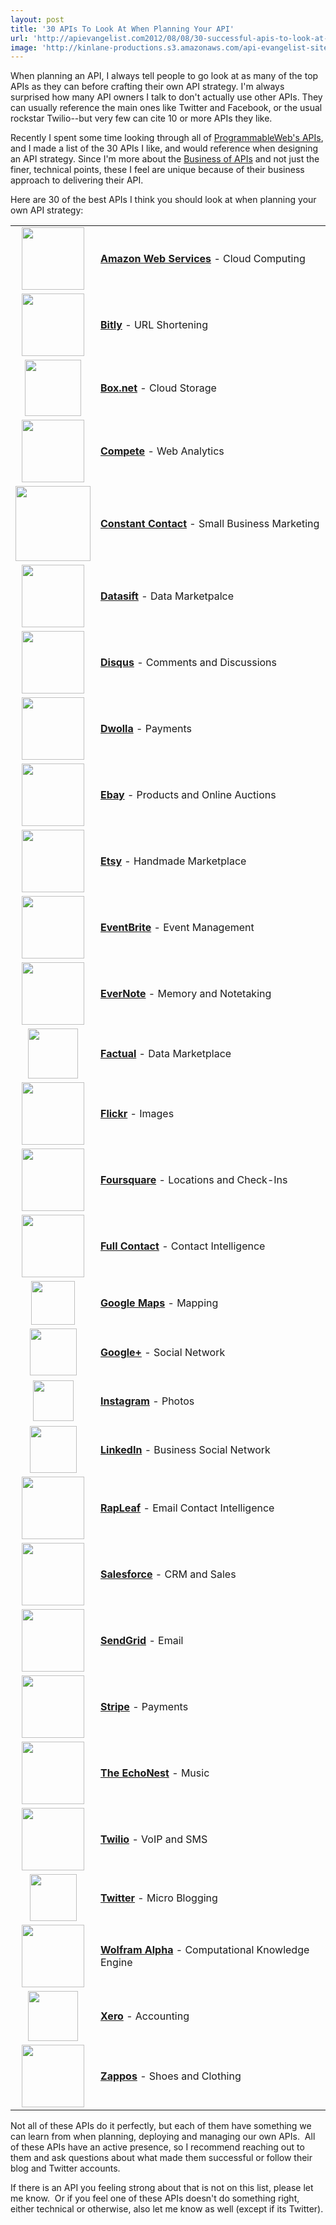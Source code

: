 ```yaml
---
layout: post
title: '30 APIs To Look At When Planning Your API'
url: 'http://apievangelist.com2012/08/08/30-successful-apis-to-look-at-when-planning-your-api/'
image: 'http://kinlane-productions.s3.amazonaws.com/api-evangelist-site/blog/aws-logo.png'
---
```



<p>
     When planning an API, I always tell people to go look at as many of the top APIs as they can before crafting their own API strategy. I'm always surprised how many API owners I talk to don't actually use other APIs. They can usually reference the main ones like Twitter and Facebook, or the usual rockstar Twilio--but very few can cite 10 or more APIs they like.
</p>
<p>
     Recently I spent some time looking through all of <a title="ProgrammableWeb API Directory" href="http://www.programmableweb.com/apis/directory">ProgrammableWeb's APIs</a>, and I made a list of the 30 APIs I like, and would reference when designing an API strategy. Since I'm more about the <a title="Business of APIs" href="/business_of_apis.php">Business of APIs</a> and not just the finer, technical points, these I feel are unique because of their business approach to delivering their API.
</p>
<p>
     Here are 30 of the best APIs I think you should look at when planning your own API strategy:
</p>
<table cellspacing="5" cellpadding="5" width="80%" align="center">
     <tbody>
          <tr>
               <td width="100" height="75" align="center">
                    <a href="http://aws.amazon.com/" target="_blank"><img src="http://kinlane-productions.s3.amazonaws.com/AWS_LOGO_CMYK.jpg"  width="100" /></a>
               </td>
               <td>
                    <strong><a href="http://aws.amazon.com/" target="_blank">Amazon Web Services</a></strong> - Cloud Computing
               </td>
          </tr>
          <tr>
               <td width="100" height="75" align="center">
                    <a href="http://dev.bitly.com/" target="_blank"><img src="http://kinlane-productions.s3.amazonaws.com/api-evangelist/bitly/bitly-logo.png"  width="100" /></a>
               </td>
               <td>
                    <strong><a href="http://dev.bitly.com/" target="_blank">Bitly</a></strong> - URL Shortening
               </td>
          </tr>
          <tr>
               <td width="100" height="75" align="center">
                    <a href="http://developers.box.com/" target="_blank"><img src="http://kinlane-productions.s3.amazonaws.com/api-evangelist/box/box-logo.png"  width="90" /></a>
               </td>
               <td>
                    <strong><a href="http://developers.box.com/" target="_blank">Box.net</a></strong> - Cloud Storage
               </td>
          </tr>
          <tr>
               <td width="100" height="75" align="center">
                    <a href="https://www.compete.com/developer/" target="_blank"><img src="http://kinlane-productions.s3.amazonaws.com/api-evangelist/compete/compete-logo.png"  width="100" /></a>
               </td>
               <td>
                    <strong><a href="https://www.compete.com/developer/" target="_blank">Compete</a></strong> - Web Analytics
               </td>
          </tr>
          <tr>
               <td width="100" height="75" align="center">
                    <a href="http://developer.constantcontact.com/" target="_blank"><img src="https://s3.amazonaws.com/kinlane-productions/api-evangelist/constantcontact/ctct_logo_horiz_color_300dpi.jpg"  width="120" /></a>
               </td>
               <td>
                    <strong><a href="http://developer.constantcontact.com/" target="_blank">Constant Contact</a></strong> - Small Business Marketing
               </td>
          </tr>
          <tr>
               <td width="100" height="75" align="center">
                    <a href="http://dev.datasift.com/" target="_blank"><img src="http://kinlane-productions.s3.amazonaws.com/api-evangelist/datasift/datasift-logo.png"  width="100" /></a>
               </td>
               <td>
                    <strong><a href="http://dev.datasift.com/" target="_blank">Datasift</a></strong> - Data Marketpalce
               </td>
          </tr>
          <tr>
               <td width="100" height="75" align="center">
                    <a href="http://disqus.com/api/docs/" target="_blank"><img src="http://kinlane-productions.s3.amazonaws.com/api-evangelist/disqus/disqus-logo.gif"  width="100" /></a>
               </td>
               <td>
                    <strong><a href="http://disqus.com/api/docs/" target="_blank">Disqus</a></strong> - Comments and Discussions
               </td>
          </tr>
          <tr>
               <td width="100" height="75" align="center">
                    <a href="http://developers.dwolla.com/" target="_blank"><img src="http://kinlane-productions.s3.amazonaws.com/api-evangelist/dwolla/dwolla-logo.jpeg"  width="100" /></a>
               </td>
               <td>
                    <strong><a href="http://developers.dwolla.com/" target="_blank">Dwolla</a></strong> - Payments
               </td>
          </tr>
          <tr>
               <td width="100" height="75" align="center">
                    <a href="https://www.x.com/developers/ebay" target="_blank"><img src="http://kinlane-productions.s3.amazonaws.com/api-evangelist/ebay/ebay.png"  width="100" /></a>
               </td>
               <td>
                    <strong><a href="https://www.x.com/developers/ebay" target="_blank">Ebay</a></strong> - Products and Online Auctions
               </td>
          </tr>
          <tr>
               <td width="100" height="75" align="center">
                    <a href="http://www.etsy.com/developers/" target="_blank"><img src="http://kinlane-productions.s3.amazonaws.com/api-evangelist/etsy/etsy-logo.jpg"  width="100" /></a>
               </td>
               <td>
                    <strong><a href="http://www.etsy.com/developers/" target="_blank">Etsy</a></strong> - Handmade Marketplace
               </td>
          </tr>
          <tr>
               <td width="100" height="75" align="center">
                    <a href="http://developer.eventbrite.com/" target="_blank"><img src="http://kinlane-productions.s3.amazonaws.com/api-evangelist/eventbrite/event-brite-logo.jpeg"  width="100" /></a>
               </td>
               <td>
                    <strong><a href="http://developer.eventbrite.com/" target="_blank">EventBrite</a></strong> - Event Management
               </td>
          </tr>
          <tr>
               <td width="100" height="75" align="center">
                    <a href="http://dev.evernote.com/" target="_blank"><img src="http://kinlane-productions.s3.amazonaws.com/api-evangelist/evernote/evernote-logo.jpeg"  width="100" /></a>
               </td>
               <td>
                    <strong><a href="http://dev.evernote.com/" target="_blank">EverNote</a></strong> - Memory and Notetaking
               </td>
          </tr>
          <tr>
               <td width="100" height="75" align="center">
                    <a href="http://www.factual.com/" target="_blank"><img src="http://kinlane-productions.s3.amazonaws.com/api-evangelist/factual/factual-logo.png"  width="80" /></a>
               </td>
               <td>
                    <strong><a href="http://www.factual.com/" target="_blank">Factual</a></strong> - Data Marketplace
               </td>
          </tr>
          <tr>
               <td width="100" height="75" align="center">
                    <a href="http://www.flickr.com/services/api/" target="_blank"><img src="http://kinlane-productions.s3.amazonaws.com/api-evangelist/flickr/flickr-logo.jpeg"  width="100" /></a>
               </td>
               <td>
                    <strong><a href="http://www.flickr.com/services/api/" target="_blank">Flickr</a></strong> - Images
               </td>
          </tr>
          <tr>
               <td width="100" height="75" align="center">
                    <a href="https://developer.foursquare.com/" target="_blank"><img src="http://kinlane-productions.s3.amazonaws.com/api-evangelist/foursquare/foursquare-logo.png"  width="100" /></a>
               </td>
               <td>
                    <strong><a href="https://developer.foursquare.com/" target="_blank">Foursquare</a></strong> - Locations and Check-Ins
               </td>
          </tr>
          <tr>
               <td width="100" height="75" align="center">
                    <a href="http://www.fullcontact.com/developer/" target="_blank"><img src="http://kinlane-productions.s3.amazonaws.com/api-evangelist/fullcontact/full-contact-logo.png"  width="100" /></a>
               </td>
               <td>
                    <strong><a href="http://www.fullcontact.com/developer/" target="_blank">Full Contact</a></strong> - Contact Intelligence
               </td>
          </tr>
          <tr>
               <td width="100" height="75" align="center">
                    <a href="https://developers.google.com/maps/" target="_blank"><img src="http://kinlane-productions.s3.amazonaws.com/api-evangelist/google/Google-Maps-Logo.jpg"  width="70" /></a>
               </td>
               <td>
                    <strong><a href="https://developers.google.com/maps/" target="_blank">Google Maps</a></strong> - Mapping
               </td>
          </tr>
          <tr>
               <td width="100" height="75" align="center">
                    <a href="https://developers.google.com/+/" target="_blank"><img src="http://kinlane-productions.s3.amazonaws.com/google-plus/google_plus.png"  width="75" /></a>
               </td>
               <td>
                    <strong><a href="https://developers.google.com/+/" target="_blank">Google+</a></strong> - Social Network
               </td>
          </tr>
          <tr>
               <td width="100" height="75" align="center">
                    <a href="http://instagram.com/developer/" target="_blank"><img src="http://kinlane-productions.s3.amazonaws.com/api-evangelist/instagram/Instagram_logo.png"  width="65" /></a>
               </td>
               <td>
                    <strong><a href="http://instagram.com/developer/" target="_blank">Instagram</a></strong> - Photos
               </td>
          </tr>
          <tr>
               <td width="100" height="75" align="center">
                    <a href="https://developer.linkedin.com/" target="_blank"><img src="http://kinlane-productions.s3.amazonaws.com/api-evangelist/linkedin/linkedin-logo.png"  width="75" /></a>
               </td>
               <td>
                    <strong><a href="https://developer.linkedin.com/" target="_blank">LinkedIn</a></strong> - Business Social Network
               </td>
          </tr>
          <tr>
               <td width="100" height="75" align="center">
                    <a href="http://www.rapleaf.com/developers/overview/" target="_blank"><img src="http://kinlane-productions.s3.amazonaws.com/api-evangelist/rapleaf/rapleaf-logo.jpeg"  width="100" /></a>
               </td>
               <td>
                    <strong><a href="http://www.rapleaf.com/developers/overview/" target="_blank">RapLeaf</a></strong> - Email Contact Intelligence
               </td>
          </tr>
          <tr>
               <td width="100" height="75" align="center">
                    <a href="http://developer.force.com/" target="_blank"><img src="http://kinlane-productions.s3.amazonaws.com/api-evangelist/salesforce/salesforce-logo.png"  width="100" /></a>
               </td>
               <td>
                    <strong><a href="http://developer.force.com/" target="_blank">Salesforce</a></strong> - CRM and Sales
               </td>
          </tr>
          <tr>
               <td width="100" height="75" align="center">
                    <a href="http://sendgrid.com/" target="_blank"><img src="http://kinlane-productions.s3.amazonaws.com/api-evangelist/sendgrid/sendgrid.jpeg"  width="100" /></a>
               </td>
               <td>
                    <strong><a href="http://sendgrid.com/" target="_blank">SendGrid</a></strong> - Email
               </td>
          </tr>
          <tr>
               <td width="100" height="75" align="center">
                    <a href="https://stripe.com/" target="_blank"><img src="http://kinlane-productions.s3.amazonaws.com/api-evangelist/stripe/Stripe-logo.jpeg"  width="100" /></a>
               </td>
               <td>
                    <strong><a href="https://stripe.com/" target="_blank">Stripe</a></strong> - Payments
               </td>
          </tr>
          <tr>
               <td width="100" height="75" align="center">
                    <a href="http://developer.echonest.com/" target="_blank"><img src="http://kinlane-productions.s3.amazonaws.com/api-evangelist/echonest/echo-nest-logo.png"  width="100" /></a>
               </td>
               <td>
                    <strong><a href="http://developer.echonest.com/" target="_blank">The EchoNest</a></strong> - Music
               </td>
          </tr>
          <tr>
               <td width="100" height="75" align="center">
                    <a href="http://www.twilio.com" target="_blank"><img src="http://kinlane-productions.s3.amazonaws.com/api-evangelist/twilio/Twilio-Logo.png"  width="100" /></a>
               </td>
               <td>
                    <strong><a href="http://www.twilio.com" target="_blank">Twilio</a></strong> - VoIP and SMS
               </td>
          </tr>
          <tr>
               <td width="100" height="75" align="center">
                    <a href="https://dev.twitter.com/" target="_blank"><img src="http://kinlane-productions.s3.amazonaws.com/api-evangelist/twitter/tweet-bird-blue-white.png"  width="75" /></a>
               </td>
               <td>
                    <strong><a href="https://dev.twitter.com/" target="_blank">Twitter</a></strong> - Micro Blogging
               </td>
          </tr>
          <tr>
               <td width="100" height="75" align="center">
                    <a href="http://products.wolframalpha.com/api/" target="_blank"><img src="http://kinlane-productions.s3.amazonaws.com/api-evangelist/wolfram-alpha/wolfram-alpha-logo.jpeg"  width="100" /></a>
               </td>
               <td>
                    <strong><a href="http://products.wolframalpha.com/api/" target="_blank">Wolfram Alpha</a></strong> - Computational Knowledge Engine
               </td>
          </tr>
          <tr>
               <td width="100" height="75" align="center">
                    <a href="http://blog.xero.com/developer/api-overview/" target="_blank"><img src="http://kinlane-productions.s3.amazonaws.com/api-evangelist/xero/xero-logo.jpeg"  width="80" /></a>
               </td>
               <td>
                    <strong><a href="http://blog.xero.com/developer/api-overview/" target="_blank">Xero</a></strong> - Accounting
               </td>
          </tr>
          <tr>
               <td width="100" height="75" align="center">
                    <a href="http://developer.zappos.com/" target="_blank"><img src="http://kinlane-productions.s3.amazonaws.com/api-evangelist/zappos/zappos-logo.png"  width="100" /></a>
               </td>
               <td>
                    <strong><a href="http://developer.zappos.com/" target="_blank">Zappos</a></strong> - Shoes and Clothing
               </td>
          </tr>
     </tbody>
</table>
<p>
     Not all of these APIs do it perfectly, but each of them have something we can learn from when planning, deploying and managing our own APIs.  All of these APIs have an active presence, so I recommend reaching out to them and ask questions about what made them successful or follow their blog and Twitter accounts.
</p>
<p>
     If there is an API you feeling strong about that is not on this list, please let me know.  Or if you feel one of these APIs doesn't do something right, either technical or otherwise, also let me know as well (except if its Twitter).  
</p>
